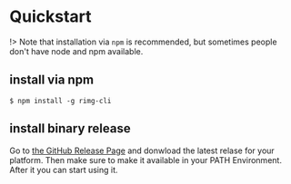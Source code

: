 
# Quickstart

!> Note that installation via `npm` is recommended, but sometimes people don't have node and npm available.

## install via npm

```
$ npm install -g rimg-cli
```


## install binary release

Go to [the GitHub Release Page](https://github.com/alexanderbartels/rimg/releases) and donwload the latest relase for your platform. Then make sure to make it available in your PATH Environment. After it you can start using it. 



